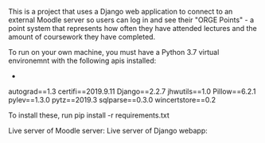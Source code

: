 This is a project that uses a Django web application to connect to an external 
Moodle server so users can log in and see their "ORGE Points" - a point system
that represents how often they have attended lectures and the amount of 
coursework they have completed.

To run on your own machine, you must have a Python 3.7 virtual environemnt with
the following apis installed:

*  
autograd==1.3
certifi==2019.9.11
Django==2.2.7
jhwutils==1.0
Pillow==6.2.1
pylev==1.3.0
pytz==2019.3
sqlparse==0.3.0
wincertstore==0.2

To install these, run pip install -r requirements.txt

Live server of Moodle server:
Live server of Django webapp: